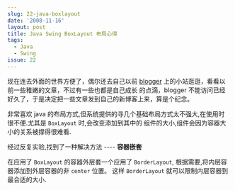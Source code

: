 ```yaml
---
slug: 22-java-boxlayout
date: '2008-11-16'
layout: post
title: Java Swing BoxLayout 布局心得
tags:
  - Java
  - Swing
issue: 22
---
```


现在连去外面的世界方便了，偶尔还去自己以前 [blogger][1] 上的小站逛逛，看看以前一些稚嫩的文章，不过有一些也都是自己成长
的点滴，blogger 不能访问已经好久了，于是决定把一些文章发到自己的新博客上来，算是个纪念。

非常喜欢 java 的布局方式,但系统提供的寻几个基础布局方式太不强大,在使用时很不便.尤其是 `BoxLayout` 时,会改变添加到其中的
组件的大小,组件会因为容器大小的关系被撑得很难看.

经过反复实验,找到了一种解决方法 ---- **容器嵌套**

在应用了 `BoxLayout` 的容器外层套一个应用了 `BorderLayout`, 根据需要,将内层容器添加到外层容器的非 `center` 位置。
这样 `BorderLayout` 就可以限制内层容器到最合适的大小.

[1]: http://greatghoul.blogspot.com/
